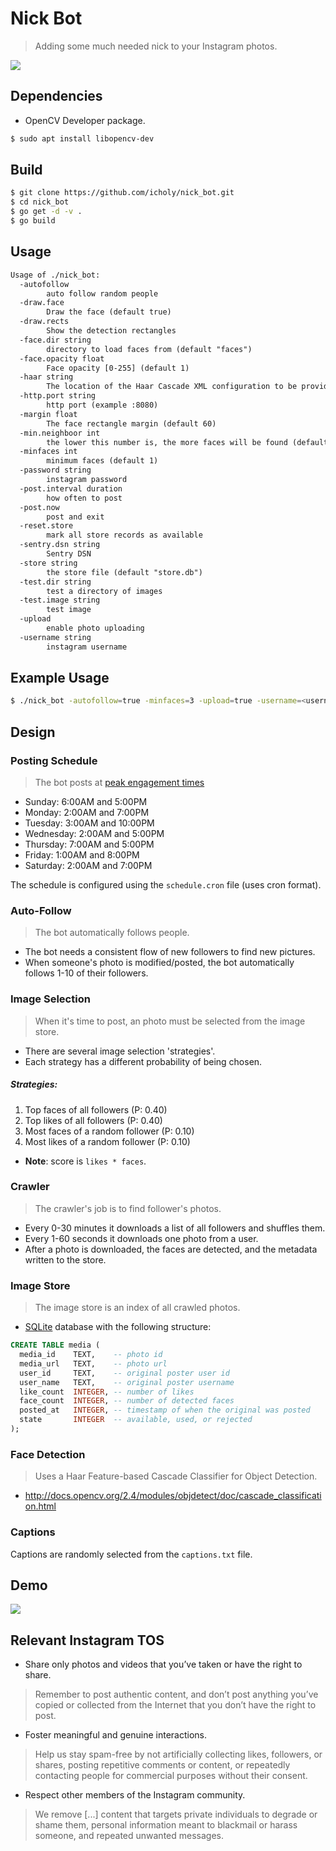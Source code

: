 # Nick Bot

> Adding some much needed nick to your Instagram photos.

![](https://camo.githubusercontent.com/618e7a8fdb4d8b6b9bff3b9d2d70852bf40d6055/687474703a2f2f692e696d6775722e636f6d2f42646a6366734a2e676966)

## Dependencies

* OpenCV Developer package.

``` sh
$ sudo apt install libopencv-dev
```

## Build

``` sh
$ git clone https://github.com/icholy/nick_bot.git
$ cd nick_bot
$ go get -d -v .
$ go build
```

## Usage

``` txt
Usage of ./nick_bot:
  -autofollow
    	auto follow random people
  -draw.face
    	Draw the face (default true)
  -draw.rects
    	Show the detection rectangles
  -face.dir string
    	directory to load faces from (default "faces")
  -face.opacity float
    	Face opacity [0-255] (default 1)
  -haar string
    	The location of the Haar Cascade XML configuration to be provided to OpenCV. (default "haarcascade_frontalface_alt.xml")
  -http.port string
    	http port (example :8080)
  -margin float
    	The face rectangle margin (default 60)
  -min.neighboor int
    	the lower this number is, the more faces will be found (default 9)
  -minfaces int
    	minimum faces (default 1)
  -password string
    	instagram password
  -post.interval duration
    	how often to post
  -post.now
    	post and exit
  -reset.store
    	mark all store records as available
  -sentry.dsn string
    	Sentry DSN
  -store string
    	the store file (default "store.db")
  -test.dir string
    	test a directory of images
  -test.image string
    	test image
  -upload
    	enable photo uploading
  -username string
    	instagram username
```

## Example Usage

``` sh
$ ./nick_bot -autofollow=true -minfaces=3 -upload=true -username=<username> -password=<password>
```

## Design

### Posting Schedule

> The bot posts at [peak engagement times](http://www.huffingtonpost.com/2015/02/25/get-instagram-likes_n_6751614.html)

* Sunday: 6:00AM and 5:00PM
* Monday: 2:00AM and 7:00PM
* Tuesday: 3:00AM and 10:00PM
* Wednesday: 2:00AM and 5:00PM
* Thursday: 7:00AM and 5:00PM
* Friday: 1:00AM and 8:00PM
* Saturday: 2:00AM and 7:00PM

The schedule is configured using the `schedule.cron` file (uses cron format).

### Auto-Follow

> The bot automatically follows people.

* The bot needs a consistent flow of new followers to find new pictures.
* When someone's photo is modified/posted, the bot automatically follows 1-10 of their followers.

### Image Selection

> When it's time to post, an photo must be selected from the image store.

* There are several image selection 'strategies'.
* Each strategy has a different probability of being chosen.

##### Strategies:

1. Top faces of all followers (P: 0.40)
2. Top likes of all followers (P: 0.40)
3. Most faces of a random follower (P: 0.10)
4. Most likes of a random follower (P: 0.10)

* **Note**: score is `likes * faces`.

### Crawler

> The crawler's job is to find follower's photos.

* Every 0-30 minutes it downloads a list of all followers and shuffles them.
* Every 1-60 seconds it downloads one photo from a user.
* After a photo is downloaded, the faces are detected, and the metadata written to the store.

### Image Store

> The image store is an index of all crawled photos.

* [SQLite](https://www.sqlite.org/) database with the following structure:

``` sql
CREATE TABLE media (
  media_id    TEXT,    -- photo id
  media_url   TEXT,    -- photo url
  user_id     TEXT,    -- original poster user id
  user_name   TEXT,    -- original poster username
  like_count  INTEGER, -- number of likes
  face_count  INTEGER, -- number of detected faces
  posted_at   INTEGER, -- timestamp of when the original was posted
  state       INTEGER  -- available, used, or rejected
);
```

### Face Detection

> Uses a Haar Feature-based Cascade Classifier for Object Detection.

* http://docs.opencv.org/2.4/modules/objdetect/doc/cascade_classification.html

### Captions

Captions are randomly selected from the `captions.txt` file.

## Demo

![](https://raw.githubusercontent.com/icholy/nick_bot/master/demo.gif)

## Relevant Instagram TOS

* Share only photos and videos that you’ve taken or have the right to share.

> Remember to post authentic content, and don’t post anything you’ve copied or collected from the Internet that you don’t have the right to post.

* Foster meaningful and genuine interactions.

> Help us stay spam-free by not artificially collecting likes, followers, or shares, posting repetitive comments or content, or repeatedly contacting people for commercial purposes without their consent.

* Respect other members of the Instagram community.

> We remove [...] content that targets private individuals to degrade or shame them, personal information meant to blackmail or harass someone, and repeated unwanted messages.
